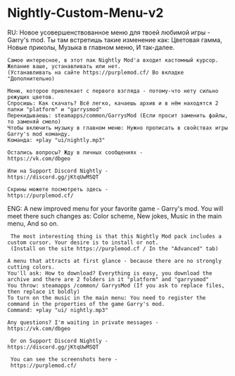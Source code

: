 # Nightly-Custom-Menu-v2
  RU:
  Новое усовершенствованное меню для твоей любимой игры - Garry's mod.
    Ты там встретишь такие изменение как:
    Цветовая гамма,
    Новые приколы,
    Музыка в главном меню, 
    И так-далее.

    Самое интересное, в этот пак Nightly Mod'a входит кастомный курсор. Желание ваше, устанавливать или нет.
    (Устанавливать на сайте https://purplemod.cf/ Во вкладке "Дополнительно)

    Меню, которое привлекает с первого взгляда - потому-что нету сильно режущих цветов.
    Спросишь: Как скачать? Всё легко, качаешь архив и в нём находятся 2 папки "platform" и "garrysmod"
    Перекидываешь: steamapps/common/GarrysMod (Если просит заменить файлы, то заменяй смело)
    Чтобы включить музыку в главном меню: Нужно прописать в свойствах игры Garry's mod команду.
    Команда: +play "ui/nightly.mp3"
    
    Остались вопросы? Жду в личных сообщениях - 
    https://vk.com/dbgeo

    Или на Support Discord Nightly -
    https://discord.gg/jKtqUwMSQT

    Скрины можете посмотреть здесь - 
    https://purplemod.cf/
   ENG:
    A new improved menu for your favorite game - Garry's mod.
    You will meet there such changes as:
    Color scheme,
    New jokes,
    Music in the main menu,
    And so on.

     The most interesting thing is that this Nightly Mod pack includes a custom cursor. Your desire is to install or not.
     (Install on the site https://purplemod.cf / In the "Advanced" tab)

    A menu that attracts at first glance - because there are no strongly cutting colors.
    You'll ask: How to download? Everything is easy, you download the archive and there are 2 folders in it "platform" and "garrysmod"
    You throw: steamapps /common/ GarrysMod (If you ask to replace files, then replace it boldly)
    To turn on the music in the main menu: You need to register the command in the properties of the game Garry's mod.
    Command: +play "ui/ nightly.mp3"

    Any questions? I'm waiting in private messages - 
    https://vk.com/dbgeo

     Or on Support Discord Nightly -
    https://discord.gg/jKtqUwMSQT

     You can see the screenshots here - 
     https://purplemod.cf/
